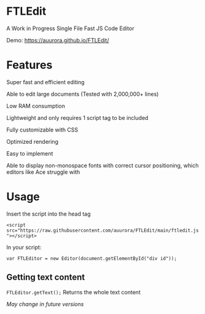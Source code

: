 # FTLEdit
A Work in Progress Single File Fast JS Code Editor

Demo: https://auurora.github.io/FTLEdit/

# Features

Super fast and efficient editing

Able to edit large documents (Tested with 2,000,000+ lines)

Low RAM consumption

Lightweight and only requires 1 script tag to be included

Fully customizable with CSS 

Optimized rendering

Easy to implement

Able to display non-monospace fonts with correct cursor positioning, which editors like Ace struggle with

# Usage
Insert the script into the head tag

`<script src="https://raw.githubusercontent.com/auurora/FTLEdit/main/ftledit.js"></script>`

In your script:

`var FTLEditor = new Editor(document.getElementById("div id"));`

## Getting text content

`FTLEditor.getText();` Returns the whole text content

*May change in future versions*
